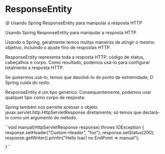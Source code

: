 # ResponseEntity
😜 Usando Spring ResponseEntity para manipular a resposta HTTP

Usando Spring ResponseEntity para manipular a resposta HTTP

Usando o Spring, geralmente temos muitas maneiras de atingir o mesmo objetivo, incluindo o ajuste fino de respostas HTTP.

ResponseEntity representa toda a resposta HTTP: código de status, cabeçalhos e corpo. Como resultado, podemos usá-lo para configurar totalmente a resposta HTTP.

Se quisermos usá-lo, temos que devolvê-lo do ponto de extremidade; O Spring cuida do resto.

ResponseEntity é um tipo genérico. Consequentemente, podemos usar qualquer tipo como corpo de resposta:

Spring também nos permite acessar o objeto javax.servlet.http.HttpServletResponse diretamente; só temos que declará-lo como um argumento do método.

``void manual(HttpServletResponse response) throws IOException {
        response.setHeader("Custom-Header", "foo");
        response.setStatus(200);
        response.getWriter().println("Hello Isac! no EndPoint => manual");

    }``
